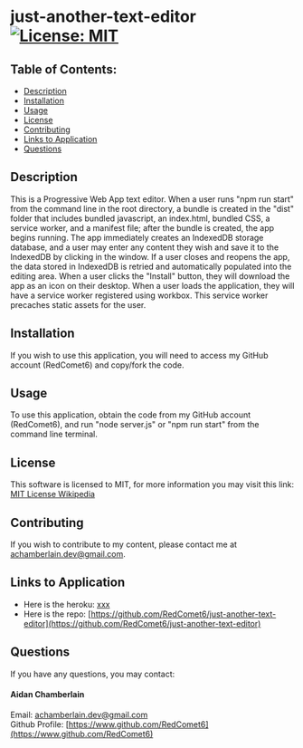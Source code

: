 # just-another-text-editor [![License: MIT](https://img.shields.io/badge/License-MIT-yellow.svg)](https://opensource.org/licenses/MIT)

## Table of Contents:

-   [Description](./README.md#description)
-   [Installation](./README.md#installation)
-   [Usage](./README.md#usage)
-   [License](./README.md#license)
-   [Contributing](./README.md#contributing)
-   [Links to Application](./README.md#links-to-application)
-   [Questions](./README.md#questions)

## Description

This is a Progressive Web App text editor. When a user runs "npm run start" from the command line in the root directory, a bundle is created in the "dist" folder that includes bundled javascript, an index.html, bundled CSS, a service worker, and a manifest file; after the bundle is created, the app begins running. The app immediately creates an IndexedDB storage database, and a user may enter any content they wish and save it to the IndexedDB by clicking in the window. If a user closes and reopens the app, the data stored in IndexedDB is retried and automatically populated into the editing area. When a user clicks the "Install" button, they will download the app as an icon on their desktop. When a user loads the application, they will have a service worker registered using workbox. This service worker precaches static assets for the user.

## Installation

If you wish to use this application, you will need to access my GitHub account (RedComet6) and copy/fork the code.

## Usage

To use this application, obtain the code from my GitHub account (RedComet6), and run "node server.js" or "npm run start" from the command line terminal.

## License

This software is licensed to MIT, for more information you may visit this link:
[MIT License Wikipedia](https://en.wikipedia.org/wiki/MIT_License)

## Contributing

If you wish to contribute to my content, please contact me at achamberlain.dev@gmail.com.

## Links to Application

-   Here is the heroku: [xxx](xxx)
-   Here is the repo: [https://github.com/RedComet6/just-another-text-editor](https://github.com/RedComet6/just-another-text-editor)

## Questions

If you have any questions, you may contact:

#### Aidan Chamberlain

Email: achamberlain.dev@gmail.com  
Github Profile: [https://www.github.com/RedComet6](https://www.github.com/RedComet6)
